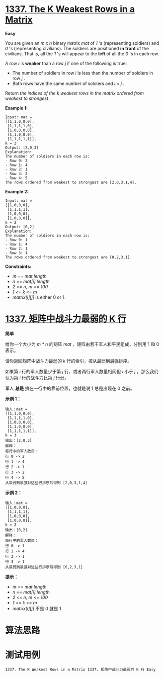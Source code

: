 # [1337. The K Weakest Rows in a Matrix][enTitle]

**Easy**

You are given an  *m x n*  binary matrix  *mat*  of  *1* 's (representing soldiers) and  *0* 's (representing civilians). The soldiers are positioned **in front**  of the civilians. That is, all the  *1* 's will appear to the **left**  of all the  *0* 's in each row.

A row  *i*  is **weaker**  than a row  *j*  if one of the following is true:

- The number of soldiers in row  *i*  is less than the number of soldiers in row  *j* . 
- Both rows have the same number of soldiers and  *i < j* .

Return  *the indices of the*  *k*  *weakest rows in the matrix ordered from weakest to strongest* .



**Example 1:** 

```
Input: mat = 
[[1,1,0,0,0],
 [1,1,1,1,0],
 [1,0,0,0,0],
 [1,1,0,0,0],
 [1,1,1,1,1]], 
k = 3
Output: [2,0,3]
Explanation: 
The number of soldiers in each row is: 
- Row 0: 2 
- Row 1: 4 
- Row 2: 1 
- Row 3: 2 
- Row 4: 5 
The rows ordered from weakest to strongest are [2,0,3,1,4].

```

**Example 2:** 

```
Input: mat = 
[[1,0,0,0],
 [1,1,1,1],
 [1,0,0,0],
 [1,0,0,0]], 
k = 2
Output: [0,2]
Explanation: 
The number of soldiers in each row is: 
- Row 0: 1 
- Row 1: 4 
- Row 2: 1 
- Row 3: 1 
The rows ordered from weakest to strongest are [0,2,3,1].

```



**Constraints:** 

-  *m == mat.length*  
-  *n == mat[i].length*  
-  *2 <= n, m <= 100*  
-  *1 <= k <= m*  
-  *matrix[i][j]*  is either 0 or 1.


# [1337. 矩阵中战斗力最弱的 K 行][cnTitle]

**简单**

给你一个大小为  *m * n*  的矩阵  *mat* ，矩阵由若干军人和平民组成，分别用 1 和 0 表示。

请你返回矩阵中战斗力最弱的  *k*  行的索引，按从最弱到最强排序。

如果第  *i*  行的军人数量少于第  *j*  行，或者两行军人数量相同但 *i*  小于  *j* ，那么我们认为第 *i* 行的战斗力比第 *j* 行弱。

军人 **总是**  排在一行中的靠前位置，也就是说 1 总是出现在 0 之前。



**示例 1：** 

```
输入：mat = 
[[1,1,0,0,0],
 [1,1,1,1,0],
 [1,0,0,0,0],
 [1,1,0,0,0],
 [1,1,1,1,1]], 
k = 3
输出：[2,0,3]
解释：
每行中的军人数目：
行 0 -> 2 
行 1 -> 4 
行 2 -> 1 
行 3 -> 2 
行 4 -> 5 
从最弱到最强对这些行排序后得到 [2,0,3,1,4]

```

**示例 2：** 

```
输入：mat = 
[[1,0,0,0],
 [1,1,1,1],
 [1,0,0,0],
 [1,0,0,0]], 
k = 2
输出：[0,2]
解释： 
每行中的军人数目：
行 0 -> 1 
行 1 -> 4 
行 2 -> 1 
行 3 -> 1 
从最弱到最强对这些行排序后得到 [0,2,3,1]

```



**提示：** 

-  *m == mat.length*  
-  *n == mat[i].length*  
-  *2 <= n, m <= 100*  
-  *1 <= k <= m*  
-  *matrix[i][j]*  不是 0 就是 1




# 算法思路

# 测试用例
```
1337. The K Weakest Rows in a Matrix 1337. 矩阵中战斗力最弱的 K 行 Easy
```

[enTitle]: https://leetcode.com/problems/the-k-weakest-rows-in-a-matrix/
[cnTitle]: https://leetcode-cn.com/problems/the-k-weakest-rows-in-a-matrix/
